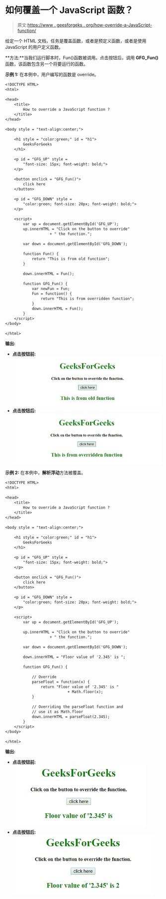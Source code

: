 # 如何覆盖一个 JavaScript 函数？

> 原文:[https://www . geesforgeks . org/how-override-a-JavaScript-function/](https://www.geeksforgeeks.org/how-to-override-a-javascript-function/)

给定一个 HTML 文档，任务是覆盖函数，或者是预定义函数，或者是使用 JavaScript 的用户定义函数。

**方法:**当我们运行脚本时，Fun()函数被调用。点击按钮后，调用 **GFG_Fun()** 函数，该函数包含另一个将要运行的函数。

**示例 1:** 在本例中，用户编写的函数是 override。

```
<!DOCTYPE HTML> 
<html> 

<head> 
    <title> 
        How to override a JavaScript function ?
    </title>
</head>

<body style = "text-align:center;"> 

    <h1 style = "color:green;" id = "h1"> 
        GeeksForGeeks 
    </h1>

    <p id = "GFG_UP" style =
        "font-size: 15px; font-weight: bold;">
    </p>

    <button onclick = "GFG_Fun()">
        click here
    </button>

    <p id = "GFG_DOWN" style = 
        "color:green; font-size: 20px; font-weight: bold;">
    </p>

    <script> 
        var up = document.getElementById('GFG_UP');     
        up.innerHTML = "Click on the button to override"
                    + " the function.";

        var down = document.getElementById('GFG_DOWN');

        function Fun() {
            return "This is from old function";
        }

        down.innerHTML = Fun();

        function GFG_Fun() {
            var newFun = Fun;
            Fun = function() {
                return "This is from overridden function";
            }
            down.innerHTML = Fun();
        }
    </script> 
</body> 

</html>
```

**输出:**

*   **点击按钮前:**
    ![](img/41ac580b661fcf630c823f9442e3445c.png)
*   **点击按钮后:**
    ![](img/a00e25509ad89b95e05cc809b1875f92.png)

**示例 2:** 在本例中，**解析浮动**方法被覆盖。

```
<!DOCTYPE HTML> 
<html> 

<head> 
    <title> 
        How to override a JavaScript function ?
    </title>
</head>

<body style = "text-align:center;"> 

    <h1 style = "color:green;" id = "h1"> 
        GeeksForGeeks 
    </h1>

    <p id = "GFG_UP" style = 
        "font-size: 15px; font-weight: bold;">
    </p>

    <button onclick = "GFG_Fun()">
        click here
    </button>

    <p id = "GFG_DOWN" style = 
        "color:green; font-size: 20px; font-weight: bold;">
    </p>

    <script> 
        var up = document.getElementById('GFG_UP');     

        up.innerHTML = "Click on the button to override"
                    + " the function.";

        var down = document.getElementById('GFG_DOWN');

        down.innerHTML = "Floor value of '2.345' is ";

        function GFG_Fun() {

            // Override
            parseFloat = function(x) {
                return "Floor value of '2.345' is "
                            + Math.floor(x);
            }

            // Overriding the parseFloat function and
            // use it as Math.floor
            down.innerHTML = parseFloat(2.345); 
        }
    </script> 
</body> 

</html>
```

**输出:**

*   **点击按钮前:**
    ![](img/7744d41bb665027dbeebabbc8d40fdf2.png)
*   **点击按钮后:**
    ![](img/854d8459bffe4af6e4a45f32b7482393.png)